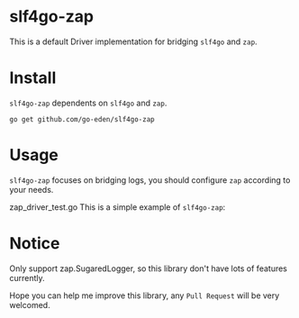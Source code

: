 # slf4go-zap
This is a default Driver implementation for bridging `slf4go` and `zap`.

# Install #

`slf4go-zap` dependents on `slf4go` and `zap`.

``` shell
go get github.com/go-eden/slf4go-zap
```

# Usage

`slf4go-zap` focuses on bridging logs, you should configure `zap` according to your needs.

zap_driver_test.go This is a simple example of `slf4go-zap`:


# Notice

Only support zap.SugaredLogger, so this library don't have lots of features currently.

Hope you can help me improve this library, any `Pull Request` will be very welcomed.
